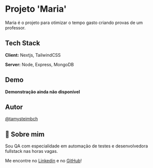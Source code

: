 # Projeto 'Maria'

Maria é o projeto para otimizar o tempo gasto criando provas de um professor.




## Tech Stack

**Client:** Nextjs, TailwindCSS

**Server:** Node, Express, MongoDB


## Demo

**Demonstração ainda não disponível**


## Autor

[@tamysteimbch](https://www.github.com/tamysteimbch)


## 🚀 Sobre mim
Sou QA com especialidade em automação de testes e desenvolvedora fullstack nas horas vagas.

Me encontre no [Linkedin](https://www.linkedin.com/in/tamiris-cristiane-steimbch-964ab5161) e no [GitHub](https://github.com/tamysteimbch)!

